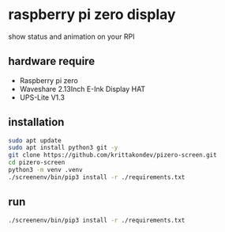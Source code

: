 # raspberry pi zero display
show status and animation on your RPI

## hardware require
- Raspberry pi zero 
- Waveshare 2.13Inch E-Ink Display HAT
- UPS-Lite V1.3

## installation

```bash
sudo apt update
sudo apt install python3 git -y 
git clone https://github.com/krittakondev/pizero-screen.git
cd pizero-screen
python3 -m venv .venv 
./screenenv/bin/pip3 install -r ./requirements.txt
```
## run

```bash
./screenenv/bin/pip3 install -r ./requirements.txt
```
